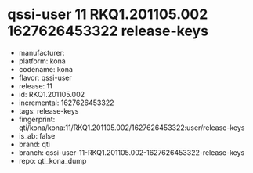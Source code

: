 # qssi-user 11 RKQ1.201105.002 1627626453322 release-keys
- manufacturer: 
- platform: kona
- codename: kona
- flavor: qssi-user
- release: 11
- id: RKQ1.201105.002
- incremental: 1627626453322
- tags: release-keys
- fingerprint: qti/kona/kona:11/RKQ1.201105.002/1627626453322:user/release-keys
- is_ab: false
- brand: qti
- branch: qssi-user-11-RKQ1.201105.002-1627626453322-release-keys
- repo: qti_kona_dump
